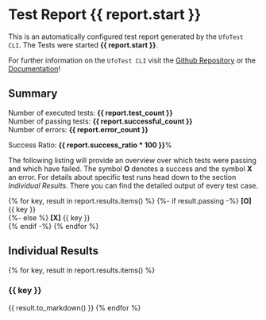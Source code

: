 # Test Report {{ report.start }}

This is an automatically configured test report generated by the `UfoTest CLI`. The Tests were
started **{{ report.start }}**.

For further information on the `UfoTest CLI` visit the
[Github Repository](https://fuzzy.fzk.de/gogs/jonas.teufel/ufotest)
or the
[Documentation](https://ufotest.readthedocs.io/en/latest/)!

## Summary

Number of executed tests: **{{ report.test_count }}** <br>
Number of passing tests: **{{ report.successful_count }}** <br>
Number of errors: **{{ report.error_count }}**

Success Ratio: **{{ report.success_ratio * 100 }}**%

The following listing will provide an overview over which tests were passing and which have
failed. The symbol **O** denotes a success and the symbol **X** an error. For details about specific
test runs head down to the section *Individual Results*. There you can find the detailed output of every
test case.

{% for key, result in report.results.items() %}
{%- if result.passing -%}
**[O]** {{ key }}<br>
{%- else %}
**[X]** {{ key }}<br>
{% endif -%}
{% endfor %}

## Individual Results
{% for key, result in report.results.items() %}
### {{ key }}
{{ result.to_markdown() }}
{% endfor %}
